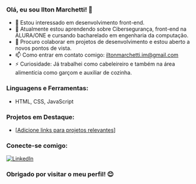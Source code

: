 ### Olá, eu sou Ilton Marchetti! 👋

- 👀 Estou interessado em desenvolvimento front-end.
- 🌱 Atualmente estou aprendendo sobre Cibersegurança, front-end na ALURA/ONE e cursando bacharelado em engenharia da computação.
- 💞️ Procuro colaborar em projetos de desenvolvimento e estou aberto a novos pontos de vista.
- 📫 Como entrar em contato comigo: iltonmarchetti.im@gmail.com
- ⚡ Curiosidade: Já trabalhei como cabeleireiro e também na área alimentícia como garçom e auxiliar de cozinha.

### Linguagens e Ferramentas:
- HTML, CSS, JavaScript

### Projetos em Destaque:
- [[Adicione links para projetos relevantes](https://github.com/marthons/ProjIntegrador)]

### Conecte-se comigo:
[![LinkedIn](https://img.shields.io/badge/LinkedIn-IltonMarchetti-blue)](www.linkedin.com/in/ilton-franklen-martins-marchetti-958788b5)

### Obrigado por visitar o meu perfil! 😊
